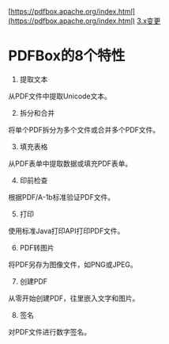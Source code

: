 
[https://pdfbox.apache.org/index.html](https://pdfbox.apache.org/index.html)
[3.x变更](https://pdfbox.apache.org/3.0/migration.html#deprecated-apis-and-components)

# PDFBox的8个特性

1. 提取文本

从PDF文件中提取Unicode文本。

2. 拆分和合并

将单个PDF拆分为多个文件或合并多个PDF文件。

3. 填充表格

从PDF表单中提取数据或填充PDF表单。

4. 印前检查

根据PDF/A-1b标准验证PDF文件。

5. 打印

使用标准Java打印API打印PDF文件。

6. PDF转图片

将PDF另存为图像文件，如PNG或JPEG。

7. 创建PDF

从零开始创建PDF，往里嵌入文字和图片。

8. 签名

对PDF文件进行数字签名。